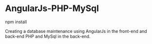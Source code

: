 # AngularJs-PHP-MySql

npm install 

Creating a database maintenance using AngularJs in the front-end and back-end PHP and MySql in the back-end. 
